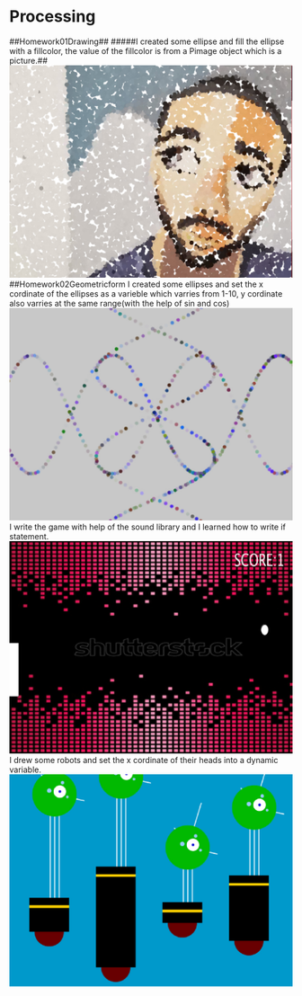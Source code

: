 # Processing

##Homework01Drawing##
#####I created some ellipse and fill the ellipse with a fillcolor, the value of the fillcolor is from a Pimage object which is a picture.##
![Alt text](https://github.com/mangotree90/Processing/blob/master/screenshot/drawing.jpg?raw=true "Bild")
##Homework02Geometricform
I created some ellipses and set the x cordinate of the ellipses as a varieble which varries from 1-10, y cordinate also varries at the same range(with the help of sin and cos) 
![Alt text](https://github.com/mangotree90/Processing/blob/master/screenshot/geometricshap.jpg?raw=true "Bild")
I write the game with help of the sound library and I learned how to write if statement.
![Alt text](https://github.com/mangotree90/Processing/blob/master/screenshot/ponggame.jpg?raw=true "Bild")
I drew some robots and set the x cordinate of their heads into a dynamic variable.
![Alt text](https://github.com/mangotree90/Processing/blob/master/screenshot/robot.jpg?raw=true "Bild")
